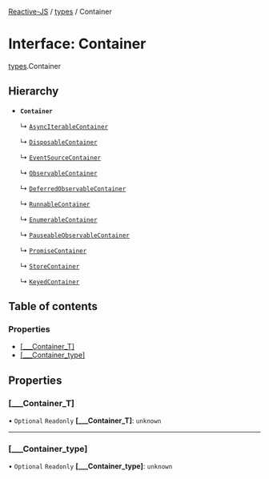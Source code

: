 [Reactive-JS](../README.md) / [types](../modules/types.md) / Container

# Interface: Container

[types](../modules/types.md).Container

## Hierarchy

- **`Container`**

  ↳ [`AsyncIterableContainer`](AsyncIterable.AsyncIterableContainer.md)

  ↳ [`DisposableContainer`](Disposable.DisposableContainer.md)

  ↳ [`EventSourceContainer`](EventSource.EventSourceContainer.md)

  ↳ [`ObservableContainer`](Observable.ObservableContainer.md)

  ↳ [`DeferredObservableContainer`](Observable.DeferredObservableContainer.md)

  ↳ [`RunnableContainer`](Observable.RunnableContainer.md)

  ↳ [`EnumerableContainer`](Observable.EnumerableContainer.md)

  ↳ [`PauseableObservableContainer`](PauseableObservable.PauseableObservableContainer.md)

  ↳ [`PromiseContainer`](Promise.PromiseContainer.md)

  ↳ [`StoreContainer`](Store.StoreContainer.md)

  ↳ [`KeyedContainer`](types.KeyedContainer.md)

## Table of contents

### Properties

- [[\_\_\_Container\_T]](types.Container.md#[___container_t])
- [[\_\_\_Container\_type]](types.Container.md#[___container_type])

## Properties

### [\_\_\_Container\_T]

• `Optional` `Readonly` **[\_\_\_Container\_T]**: `unknown`

___

### [\_\_\_Container\_type]

• `Optional` `Readonly` **[\_\_\_Container\_type]**: `unknown`
